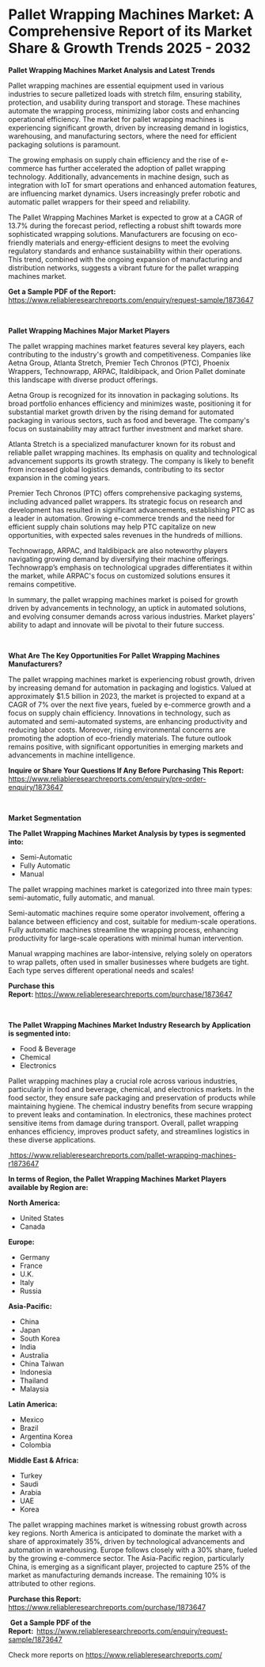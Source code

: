 <p><h1>Pallet Wrapping Machines Market: A Comprehensive Report of its Market Share & Growth Trends 2025 - 2032</h1></p><p><strong>Pallet Wrapping Machines Market Analysis and Latest Trends</strong></p>
<p><p>Pallet wrapping machines are essential equipment used in various industries to secure palletized loads with stretch film, ensuring stability, protection, and usability during transport and storage. These machines automate the wrapping process, minimizing labor costs and enhancing operational efficiency. The market for pallet wrapping machines is experiencing significant growth, driven by increasing demand in logistics, warehousing, and manufacturing sectors, where the need for efficient packaging solutions is paramount.</p><p>The growing emphasis on supply chain efficiency and the rise of e-commerce has further accelerated the adoption of pallet wrapping technology. Additionally, advancements in machine design, such as integration with IoT for smart operations and enhanced automation features, are influencing market dynamics. Users increasingly prefer robotic and automatic pallet wrappers for their speed and reliability.</p><p>The Pallet Wrapping Machines Market is expected to grow at a CAGR of 13.7% during the forecast period, reflecting a robust shift towards more sophisticated wrapping solutions. Manufacturers are focusing on eco-friendly materials and energy-efficient designs to meet the evolving regulatory standards and enhance sustainability within their operations. This trend, combined with the ongoing expansion of manufacturing and distribution networks, suggests a vibrant future for the pallet wrapping machines market.</p></p>
<p><strong>Get a Sample PDF of the Report:&nbsp;</strong> <a href="https://www.reliableresearchreports.com/enquiry/request-sample/1873647?utm_campaign=2380&utm_medium=2&utm_source=Github&utm_content=ia&utm_term=16022025&utm_id=pallet-wrapping-machines">https://www.reliableresearchreports.com/enquiry/request-sample/1873647</a></p>
<p>&nbsp;</p>
<p><strong>Pallet Wrapping Machines Major Market Players</strong></p>
<p><p>The pallet wrapping machines market features several key players, each contributing to the industry's growth and competitiveness. Companies like Aetna Group, Atlanta Stretch, Premier Tech Chronos (PTC), Phoenix Wrappers, Technowrapp, ARPAC, Italdibipack, and Orion Pallet dominate this landscape with diverse product offerings.</p><p>Aetna Group is recognized for its innovation in packaging solutions. Its broad portfolio enhances efficiency and minimizes waste, positioning it for substantial market growth driven by the rising demand for automated packaging in various sectors, such as food and beverage. The company's focus on sustainability may attract further investment and market share.</p><p>Atlanta Stretch is a specialized manufacturer known for its robust and reliable pallet wrapping machines. Its emphasis on quality and technological advancement supports its growth strategy. The company is likely to benefit from increased global logistics demands, contributing to its sector expansion in the coming years.</p><p>Premier Tech Chronos (PTC) offers comprehensive packaging systems, including advanced pallet wrappers. Its strategic focus on research and development has resulted in significant advancements, establishing PTC as a leader in automation. Growing e-commerce trends and the need for efficient supply chain solutions may help PTC capitalize on new opportunities, with expected sales revenues in the hundreds of millions.</p><p>Technowrapp, ARPAC, and Italdibipack are also noteworthy players navigating growing demand by diversifying their machine offerings. Technowrapp’s emphasis on technological upgrades differentiates it within the market, while ARPAC's focus on customized solutions ensures it remains competitive.</p><p>In summary, the pallet wrapping machines market is poised for growth driven by advancements in technology, an uptick in automated solutions, and evolving consumer demands across various industries. Market players’ ability to adapt and innovate will be pivotal to their future success.</p></p>
<p>&nbsp;</p>
<p><strong>What Are The Key Opportunities For Pallet Wrapping Machines Manufacturers?</strong></p>
<p><p>The pallet wrapping machines market is experiencing robust growth, driven by increasing demand for automation in packaging and logistics. Valued at approximately $1.5 billion in 2023, the market is projected to expand at a CAGR of 7% over the next five years, fueled by e-commerce growth and a focus on supply chain efficiency. Innovations in technology, such as automated and semi-automated systems, are enhancing productivity and reducing labor costs. Moreover, rising environmental concerns are promoting the adoption of eco-friendly materials. The future outlook remains positive, with significant opportunities in emerging markets and advancements in machine intelligence.</p></p>
<p><strong>Inquire or Share Your Questions If Any Before Purchasing This Report:</strong> <a href="https://www.reliableresearchreports.com/enquiry/pre-order-enquiry/1873647?utm_campaign=2380&utm_medium=2&utm_source=Github&utm_content=ia&utm_term=16022025&utm_id=pallet-wrapping-machines">https://www.reliableresearchreports.com/enquiry/pre-order-enquiry/1873647</a></p>
<p>&nbsp;</p>
<p><strong>Market Segmentation</strong></p>
<p><strong>The Pallet Wrapping Machines Market Analysis by types is segmented into:</strong></p>
<p><ul><li>Semi-Automatic</li><li>Fully Automatic</li><li>Manual</li></ul></p>
<p><p>The pallet wrapping machines market is categorized into three main types: semi-automatic, fully automatic, and manual. </p><p>Semi-automatic machines require some operator involvement, offering a balance between efficiency and cost, suitable for medium-scale operations. Fully automatic machines streamline the wrapping process, enhancing productivity for large-scale operations with minimal human intervention. </p><p>Manual wrapping machines are labor-intensive, relying solely on operators to wrap pallets, often used in smaller businesses where budgets are tight. Each type serves different operational needs and scales!</p></p>
<p><strong>Purchase this Report:&nbsp;</strong><a href="https://www.reliableresearchreports.com/purchase/1873647?utm_campaign=2380&utm_medium=2&utm_source=Github&utm_content=ia&utm_term=16022025&utm_id=pallet-wrapping-machines">https://www.reliableresearchreports.com/purchase/1873647</a></p>
<p>&nbsp;</p>
<p><strong>The Pallet Wrapping Machines Market Industry Research by Application is segmented into:</strong></p>
<p><ul><li>Food & Beverage</li><li>Chemical</li><li>Electronics</li></ul></p>
<p><p>Pallet wrapping machines play a crucial role across various industries, particularly in food and beverage, chemical, and electronics markets. In the food sector, they ensure safe packaging and preservation of products while maintaining hygiene. The chemical industry benefits from secure wrapping to prevent leaks and contamination. In electronics, these machines protect sensitive items from damage during transport. Overall, pallet wrapping enhances efficiency, improves product safety, and streamlines logistics in these diverse applications.</p></p>
<p><a href="https://www.reliableresearchreports.com/pallet-wrapping-machines-r1873647?utm_campaign=2380&utm_medium=2&utm_source=Github&utm_content=ia&utm_term=16022025&utm_id=pallet-wrapping-machines">&nbsp;https://www.reliableresearchreports.com/pallet-wrapping-machines-r1873647</a></p>
<p><strong>In terms of Region, the Pallet Wrapping Machines Market Players available by Region are:</strong></p>
<p>
    <p> <strong> North America: </strong>
        <ul>
            <li>United States</li>
            <li>Canada</li>
        </ul>
        </p> 
    <p> <strong> Europe: </strong>
        <ul>
            <li>Germany</li>
            <li>France</li>
            <li>U.K.</li>
            <li>Italy</li>
            <li>Russia</li>
        </ul>
        </p> 
    <p> <strong> Asia-Pacific: </strong>
        <ul>
            <li>China</li>
            <li>Japan</li>
            <li>South Korea</li>
            <li>India</li>
            <li>Australia</li>
            <li>China Taiwan</li>
            <li>Indonesia</li>
            <li>Thailand</li>
            <li>Malaysia</li>
        </ul>
        </p> 
    <p> <strong> Latin America: </strong>
        <ul>
            <li>Mexico</li>
            <li>Brazil</li>
            <li>Argentina Korea</li>
            <li>Colombia</li>
        </ul>
        </p> 
    <p> <strong> Middle East & Africa: </strong>
        <ul>
            <li>Turkey</li>
            <li>Saudi</li>
            <li>Arabia</li>
            <li>UAE</li>
            <li>Korea</li>
        </ul>
    </p>
    </p>
<p><p>The pallet wrapping machines market is witnessing robust growth across key regions. North America is anticipated to dominate the market with a share of approximately 35%, driven by technological advancements and automation in warehousing. Europe follows closely with a 30% share, fueled by the growing e-commerce sector. The Asia-Pacific region, particularly China, is emerging as a significant player, projected to capture 25% of the market as manufacturing demands increase. The remaining 10% is attributed to other regions.</p></p>
<p><strong>Purchase this Report: </strong><a href="https://www.reliableresearchreports.com/purchase/1873647?utm_campaign=2380&utm_medium=2&utm_source=Github&utm_content=ia&utm_term=16022025&utm_id=pallet-wrapping-machines">https://www.reliableresearchreports.com/purchase/1873647</a></p>
<p>&nbsp;<strong>Get a Sample PDF of the Report:&nbsp;&nbsp;</strong><a href="https://www.reliableresearchreports.com/enquiry/request-sample/1873647?utm_campaign=2380&utm_medium=2&utm_source=Github&utm_content=ia&utm_term=16022025&utm_id=pallet-wrapping-machines">https://www.reliableresearchreports.com/enquiry/request-sample/1873647</a></p>
<p><strong></strong></p>
<p>Check more reports on <a href="https://www.reliableresearchreports.com/?utm_campaign=2380&utm_medium=2&utm_source=Github&utm_content=ia&utm_term=16022025&utm_id=pallet-wrapping-machines">https://www.reliableresearchreports.com/</a></p>